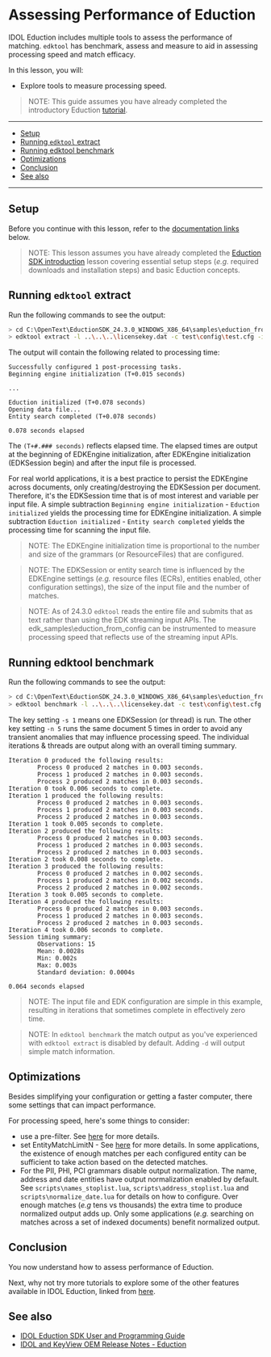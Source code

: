 # Assessing Performance of Eduction

IDOL Eduction includes multiple tools to assess the performance of matching.  `edktool` has benchmark, assess and measure to aid in assessing processing speed and match efficacy.

In this lesson, you will:
- Explore tools to measure processing speed.

> NOTE: This guide assumes you have already completed the introductory Eduction [tutorial](./introduction.md#eduction-sdk-introduction).

---

- [Setup](#setup)
- [Running `edktool` extract](#running-edktool-extract)
- [Running edktool benchmark](#running-edktool-benchmark)
- [Optimizations](#optimizations)
- [Conclusion](#conclusion)
- [See also](#see-also)

---

## Setup

Before you continue with this lesson, refer to the [documentation links](#see-also) below.

> NOTE: This lesson assumes you have already completed the [Eduction SDK introduction](./introduction.md#eduction-sdk-introduction) lesson covering essential setup steps (*e.g.* required downloads and installation steps) and basic Eduction concepts.

## Running `edktool` extract

Run the following commands to see the output:

```sh
> cd C:\OpenText\EductionSDK_24.3.0_WINDOWS_X86_64\samples\eduction_from_config\resources
> edktool extract -l ..\..\..\licensekey.dat -c test\config\test.cfg -i test\input\input.txt -o out.xml
```

The output will contain the following related to processing time:

```
Successfully configured 1 post-processing tasks.
Beginning engine initialization (T+0.015 seconds)

...

Eduction initialized (T+0.078 seconds)
Opening data file...
Entity search completed (T+0.078 seconds)

0.078 seconds elapsed
```

The `(T+#.### seconds)` reflects elapsed time. The elapsed times are output at the beginning of EDKEngine initialization, after EDKEngine initialization (EDKSession begin) and after the input file is processed. 

For real world applications, it is a best practice to persist the EDKEngine across documents, only creating/destroying the EDKSession per document. Therefore, it's the EDKSession time that is of most interest and variable per input file. A simple subtraction `Beginning engine initialization` - `Eduction initialized` yields the processing time for EDKEngine initialization.  A simple subtraction `Eduction initialized` - `Entity search completed` yields the processing time for scanning the input file.

> NOTE: The EDKEngine initialization time is proportional to the number and size of the grammars (or ResourceFiles) that are configured.

> NOTE: The EDKSession or entity search time is influenced by the EDKEngine settings (*e.g.* resource files (ECRs), entities enabled, other configuration settings), the size of the input file and the number of matches. 

> NOTE: As of 24.3.0 `edktool` reads the entire file and submits that as text rather than using the EDK streaming input APIs. The edk_samples\eduction_from_config can be instrumented to measure processing speed that reflects use of the streaming input APIs.

## Running edktool benchmark

Run the following commands to see the output:

```sh
> cd C:\OpenText\EductionSDK_24.3.0_WINDOWS_X86_64\samples\eduction_from_config\resources
> edktool benchmark -l ..\..\..\licensekey.dat -c test\config\test.cfg -i test\input\input.txt -s 3 -n 5
```

The key setting `-s 1` means one EDKSession (or thread) is run. The other key setting `-n 5` runs the same document 5 times in order to avoid any transient anomalies that may influence processing speed.  The individual iterations & threads are output along with an overall timing summary.

```
Iteration 0 produced the following results:
        Process 0 produced 2 matches in 0.003 seconds.
        Process 1 produced 2 matches in 0.003 seconds.
        Process 2 produced 2 matches in 0.003 seconds.
Iteration 0 took 0.006 seconds to complete.
Iteration 1 produced the following results:
        Process 0 produced 2 matches in 0.003 seconds.
        Process 1 produced 2 matches in 0.003 seconds.
        Process 2 produced 2 matches in 0.003 seconds.
Iteration 1 took 0.005 seconds to complete.
Iteration 2 produced the following results:
        Process 0 produced 2 matches in 0.003 seconds.
        Process 1 produced 2 matches in 0.003 seconds.
        Process 2 produced 2 matches in 0.003 seconds.
Iteration 2 took 0.008 seconds to complete.
Iteration 3 produced the following results:
        Process 0 produced 2 matches in 0.002 seconds.
        Process 1 produced 2 matches in 0.002 seconds.
        Process 2 produced 2 matches in 0.002 seconds.
Iteration 3 took 0.005 seconds to complete.
Iteration 4 produced the following results:
        Process 0 produced 2 matches in 0.003 seconds.
        Process 1 produced 2 matches in 0.003 seconds.
        Process 2 produced 2 matches in 0.003 seconds.
Iteration 4 took 0.006 seconds to complete.
Session timing summary:
        Observations: 15
        Mean: 0.0028s
        Min: 0.002s
        Max: 0.003s
        Standard deviation: 0.0004s

0.064 seconds elapsed
```

> NOTE: The input file and EDK configuration are simple in this example, resulting in iterations that sometimes complete in effectively zero time.

> NOTE: In `edktool benchmark` the match output as you've experienced with `edktool extract` is disabled by default. Adding `-d` will output simple match information.

## Optimizations

Besides simplifying your configuration or getting a faster computer, there some settings that can impact performance. 

For processing speed, here's some things to consider:
- use a pre-filter.  See [here](https://www.microfocus.com/documentation/idol/IDOL_24_3/EductionSDK_24.3_Documentation/Guides/html/Content/UseEduction/PreFiltering/PreFiltering.htm) for more details.
- set EntityMatchLimitN - See [here](https://www.microfocus.com/documentation/idol/IDOL_24_3/EductionSDK_24.3_Documentation/Guides/html/Content/Configuration/Eduction/_EDU_EntityMatchLimitN.htm) for more details.  In some applications, the existence of enough matches per each configured entity can be sufficient to take action based on the detected matches.
- For the PII, PHI, PCI grammars disable output normalization.  The name, address and date entities have output normalization enabled by default. See `scripts\names_stoplist.lua`, `scripts\address_stoplist.lua` and `scripts\normalize_date.lua` for details on how to configure.  Over enough matches (*e.g* tens vs thousands) the extra time to produce normalized output adds up.  Only some applications (*e.g.* searching on matches across a set of indexed documents) benefit normalized output.

## Conclusion

You now understand how to assess performance of Eduction.

Next, why not try more tutorials to explore some of the other features available in IDOL Eduction, linked from [here](../eduction/README.md#capability-showcase).

## See also

- [IDOL Eduction SDK User and Programming Guide](https://www.microfocus.com/documentation/idol/IDOL_24_3/EductionSDK_24.3_Documentation/Guides/html/)
- [IDOL and KeyView OEM Release Notes - Eduction](https://www.microfocus.com/documentation/idol/IDOL_24_3/IDOLReleaseNotes_24.3_Documentation/idol/Content/SDKs/Eduction.htm)
